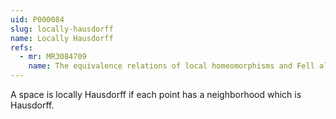 ```yaml
---
uid: P000084
slug: locally-hausdorff
name: Locally Hausdorff
refs:
  - mr: MR3084709
    name: The equivalence relations of local homeomorphisms and Fell algebras
---
```

A space is locally Hausdorff if each point has a neighborhood which is Hausdorff.
